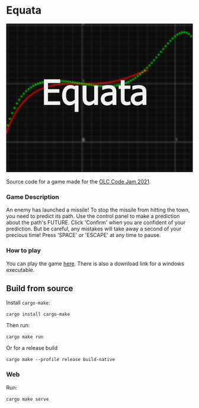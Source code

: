 # Equata

![](images/cover.png)

Source code for a game made for the [OLC Code Jam 2021](https://itch.io/jam/olc-codejam-2021).


### Game Description
An enemy has launched a missile!
To stop the missile from hitting the town, you need to predict its path.
Use the control panel to make a prediction about the path's FUTURE.
Click 'Confirm' when you are confident of your prediction. But be careful, any mistakes will take away a second of your precious time!
Press 'SPACE' or 'ESCAPE' at any time to pause.

### How to play
You can play the game [here](https://wannesmalfait.itch.io/equata). There is also a download link for a windows executable.
## Build from source
Install `cargo-make`:
```
cargo install cargo-make
```
Then run:
```
cargo make run
```
Or for a release build
```
cargo make --profile release build-native
```
### Web
Run:
```
cargo make serve
```

